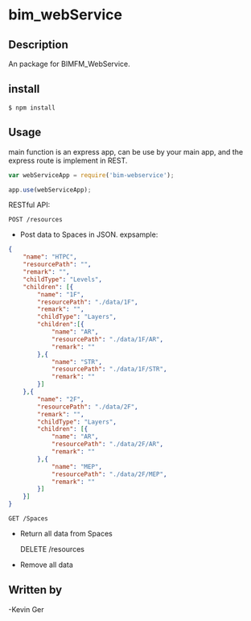 # bim_webService

## Description

An package for BIMFM_WebService.

## install

    $ npm install              

## Usage
main function is an express app, can be use by your main app, and the express route is implement in REST.

```js
var webServiceApp = require('bim-webservice');

app.use(webServiceApp);
```  
RESTful API:

    POST /resources
-   Post data to Spaces in JSON.
expsample:
```json
{
    "name": "HTPC",
    "resourcePath": "",
    "remark": "",
    "childType": "Levels",
    "children": [{
        "name": "1F",
        "resourcePath": "./data/1F",
        "remark": "",       
        "childType": "Layers",
        "children":[{
            "name": "AR",
            "resourcePath": "./data/1F/AR",
            "remark": ""       
        },{
            "name": "STR",
            "resourcePath": "./data/1F/STR",
            "remark": ""            
        }]
    },{
        "name": "2F",
        "resourcePath": "./data/2F",
        "remark": "",   
        "childType": "Layers",
        "children": [{
            "name": "AR",
            "resourcePath": "./data/2F/AR",
            "remark": ""
        },{
            "name": "MEP",
            "resourcePath": "./data/2F/MEP",
            "remark": ""
        }]    
    }]    
}
```  
    GET /Spaces
-   Return all data from Spaces



    DELETE /resources
-   Remove all data 


## Written by

-Kevin Ger

